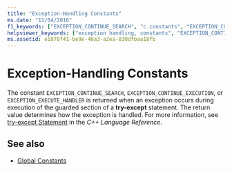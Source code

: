 ```yaml
---
title: "Exception-Handling Constants"
ms.date: "11/04/2016"
f1_keywords: ["EXCEPTION_CONTINUE_SEARCH", "c.constants", "EXCEPTION_CONTINUE_EXECUTION", "EXCEPTION_EXECUTE_HANDLER"]
helpviewer_keywords: ["exception handling, constants", "EXCEPTION_CONTINUE_SEARCH constant", "EXCEPTION_EXECUTE_HANDLER constant", "EXCEPTION_CONTINUE_EXECUTION constant", "EH constants"]
ms.assetid: e1870f41-be9e-46a3-a2ea-830dfbaa18fb
---
```

# Exception-Handling Constants

The constant `EXCEPTION_CONTINUE_SEARCH`, `EXCEPTION_CONTINUE_EXECUTION`, or `EXCEPTION_EXECUTE_HANDLER` is returned when an exception occurs during execution of the guarded section of a **try-except** statement. The return value determines how the exception is handled. For more information, see [try-except Statement](../cpp/try-except-statement.md) in the *C++ Language Reference*.

## See also

- [Global Constants](../c-runtime-library/global-constants.md)
